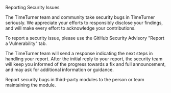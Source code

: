 Reporting Security Issues

The TimeTurner team and community take security bugs in TimeTurner seriously. We appreciate your efforts to responsibly disclose your findings, and will make every effort to acknowledge your contributions.

To report a security issue, please use the GitHub Security Advisory "Report a Vulnerability" tab.

The TimeTurner team will send a response indicating the next steps in handling your report. After the initial reply to your report, the security team will keep you informed of the progress towards a fix and full announcement, and may ask for additional information or guidance.

Report security bugs in third-party modules to the person or team maintaining the module. 
